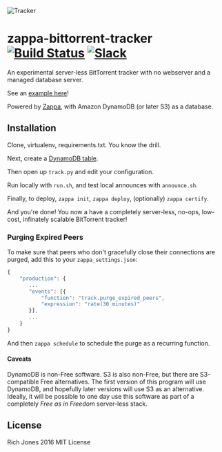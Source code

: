 ![Tracker](http://i.imgur.com/2e7KpW7.jpg)
# zappa-bittorrent-tracker [![Build Status](https://travis-ci.org/Miserlou/zappa-bittorrent-tracker.svg)](https://travis-ci.org/Miserlou/zappa-bittorrent-tracker) [![Slack](https://img.shields.io/badge/chat-slack-ff69b4.svg)](https://slack.zappa.io/)

An experimental server-less BitTorrent tracker with no webserver and a managed database server.

See an [example here](https://tracker.zappa.io/)!

Powered by [Zappa](https://github.com/Miserlou/Zappa), with Amazon DynamoDB (or later S3) as a database.

## Installation

Clone, virtualenv, requirements.txt. You know the drill.

Next, create a [DynamoDB table](https://console.aws.amazon.com/dynamodb/home?region=us-east-1#).

Then open up `track.py` and edit your configuration.

Run locally with `run.sh`, and test local announces with `announce.sh`.

Finally, to deploy, `zappa init`, `zappa deploy`, (optionally) `zappa certify`.

And you're done! You now a have a completely server-less, no-ops, low-cost, infinately scalable BitTorrent tracker!

### Purging Expired Peers

To make sure that peers who don't gracefully close their connections are purged, add this to your `zappa_settings.json`:

```javascript
{
    "production": {
       ...
       "events": [{
           "function": "track.purge_expired_peers",
           "expression": "rate(30 minutes)"
       }],
       ...
    }
}
```

And then `zappa schedule` to schedule the purge as a recurring function.

#### Caveats

DynamoDB is non-Free software. S3 is also non-Free, but there are S3-compatible Free alternatives. The first version of this program will use DynamoDB, and hopefully later versions will use S3 as an alternative. Ideally, it will be possible to one day use this software as part of a completely _Free as in Freedom_ server-less stack.

## License

Rich Jones 2016
MIT License
